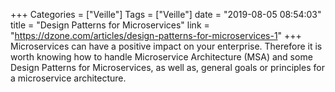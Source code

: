 +++
Categories = ["Veille"]
Tags = ["Veille"]
date = "2019-08-05 08:54:03"
title = "Design Patterns for Microservices"
link = "https://dzone.com/articles/design-patterns-for-microservices-1"
+++
Microservices can have a positive impact on your enterprise. Therefore it is worth knowing how to handle Microservice Architecture (MSA) and some Design Patterns for Microservices, as well as, general goals or principles for a microservice architecture.